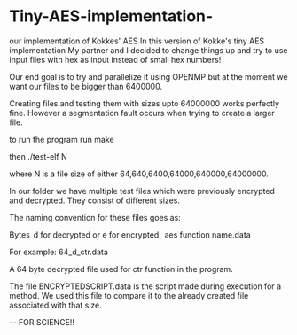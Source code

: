 # Tiny-AES-implementation-
our implementation of Kokkes' AES
In this version of Kokke's tiny AES implementation
My partner and I decided to change things up and try to use input files with hex as input instead of small hex numbers!

Our end goal is to try and parallelize it using OPENMP but at the moment we want our files to be bigger than 6400000.

Creating files and testing them with sizes upto 64000000 works perfectly fine. However a segmentation fault occurs when trying to create a larger file.

to run the program run make

then ./test-elf N

where N is a file size of either 64,640,6400,64000,640000,64000000.

In our folder we have multiple test files which were previously encrypted and decrypted. They consist of different sizes.

The naming convention for these files goes as:

Bytes_d for decrypted or e for encrypted_ aes function name.data

For example: 
64_d_ctr.data

A 64 byte decrypted file used for ctr function in the program.

The file ENCRYPTEDSCRIPT.data is the script made during execution for a method. We used this file to compare it to the already created file associated with that size.

-- FOR SCIENCE!!
